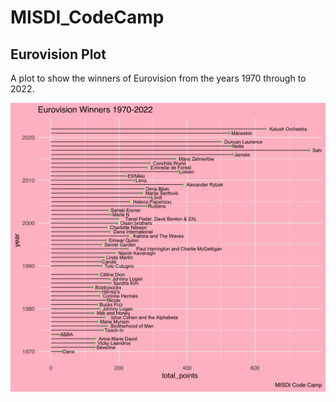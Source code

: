 # MISDI_CodeCamp

## Eurovision Plot

A plot to show the winners of Eurovision from the years 1970 through to 2022. 

![](winners_plot.png)

